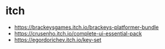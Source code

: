# itch

- <https://brackeysgames.itch.io/brackeys-platformer-bundle>
- <https://crusenho.itch.io/complete-ui-essential-pack>
- <https://egordorichev.itch.io/key-set>
